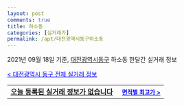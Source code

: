```yaml
---
layout: post
comments: true
title: 하소동
categories: [실거래가]
permalink: /apt/대전광역시동구하소동
---
```


2021년 09월 18일 기준, <a href="/apt/대전광역시동구">대전광역시동구</a> 하소동 한달간 실거래 정보

<a style="color: blue;" href="/apt/대전광역시동구">< 대전광역시 동구 전체 실거래 정보</a>
<!---- start ---->
<table>
  <tr>
    <td colspan="4" style="font-weight: bold;"><a href="/apt/대전광역시동구하소동{name_without_space}">오늘 등록된 실거래 정보가 없습니다</a> &nbsp;&nbsp;&nbsp; <a style="color: blue; font-size: smaller;" href="/apt/대전광역시동구하소동{name_without_space}">면적별 최고가 ></a></td>
  </tr>
    
</table>
<!---- end ---->
    